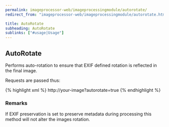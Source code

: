 ```yaml
---
permalink: imageprocessor-web/imageprocessingmodule/autorotate/
redirect_from: "imageprocessor-web/imageprocessingmodule/autorotate.html"

title: AutoRotate
subheading: AutoRotate
sublinks: ["#usage|Usage"]
---
```

<section id="usage">

# AutoRotate

Performs auto-rotation to ensure that EXIF defined rotation is reflected in the final image.

Requests are passed thus:

{% highlight xml %}
http://your-image?autorotate=true
{% endhighlight %}
    
### Remarks

If EXIF preservation is set to preserve metadata during processing this method will not alter the images rotation.
</section>
